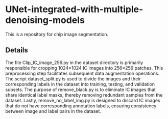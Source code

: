 # UNet-integrated-with-multiple-denoising-models
This is a repository for chip image segmentation.
## Details   
The file Clip_IC_image_256.py in the dataset directory is primarily responsible for cropping 1024×1024 IC images into 256×256 patches. This preprocessing step facilitates subsequent data augmentation operations. The script dataset_split.py is used to divide the images and their corresponding labels in the dataset into training, testing, and validation subsets. The purpose of remove_black.py is to eliminate IC images that share identical label masks, thereby removing redundant samples from the dataset. Lastly, remove_no_label_img.py is designed to discard IC images that do not have corresponding annotation labels, ensuring consistency between image and label pairs in the dataset.
